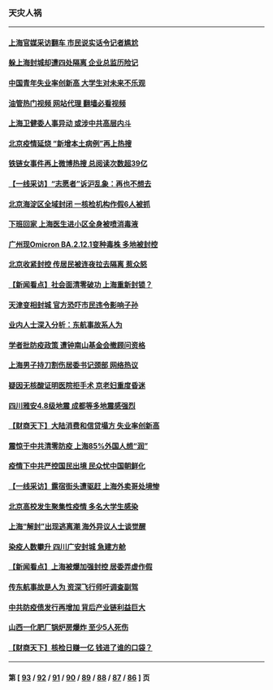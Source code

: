 ### 天灾人祸
---
#### [上海官媒采访翻车 市民说实话令记者尴尬](../../pages/ncid280/n13743010.md?05230845) 
#### [躲上海封城却遭四处隔离 企业总监历险记](../../pages/ncid280/n13742979.md?05230845) 
#### [中国青年失业率创新高 大学生对未来不乐观](../../pages/ncid280/n13742969.md?05230845) 
#### [油管热门视频 网站代理 翻墙必看视频](http://209.222.30.114:81/youtube.html?05230845)
#### [上海卫健委人事异动 或涉中共高层内斗](../../pages/ncid280/n13742964.md?05230845) 
#### [北京疫情延烧 “新增本土病例”再上热搜](../../pages/ncid280/n13742817.md?05230845) 
#### [铁链女事件再上微博热搜 总阅读次数超39亿](../../pages/ncid280/n13742497.md?05230845) 
#### [【一线采访】“志愿者”诉沪乱象：再也不想去](../../pages/ncid280/n13742250.md?05230845) 
#### [北京海淀区全域封闭 一核检机构作假6人被抓](../../pages/ncid280/n13742147.md?05230845) 
#### [下班回家 上海医生进小区全身被喷消毒液](../../pages/ncid280/n13742114.md?05230845) 
#### [广州现Omicron BA.2.12.1变种毒株 多地被封控](../../pages/ncid280/n13742084.md?05230845) 
#### [北京收紧封控 传居民被连夜拉去隔离 惹众怒](../../pages/ncid280/n13741578.md?05230845) 
#### [【新闻看点】社会面清零破功 上海重新封锁？](../../pages/ncid280/n13741869.md?05230845) 
#### [天津变相封城 官方恐吓市民违令影响子孙](../../pages/ncid280/n13741822.md?05230845) 
#### [业内人士深入分析：东航事故系人为](../../pages/ncid280/n13741672.md?05230845) 
#### [学者批防疫政策 遭钟南山基金会撤顾问资格](../../pages/ncid280/n13741527.md?05230845) 
#### [上海男子持刀割伤居委书记颈部 网络热议](../../pages/ncid280/n13741445.md?05230845) 
#### [疑因无核酸证明医院拒手术 京老妇重度昏迷](../../pages/ncid280/n13741364.md?05230845) 
#### [四川雅安4.8级地震 成都等多地震感强烈](../../pages/ncid280/n13741156.md?05230845) 
#### [【财商天下】大陆消费和信贷塌方 失业率创新高](../../pages/ncid280/n13741053.md?05230845) 
#### [震惊于中共清零防疫 上海85%外国人想“润”](../../pages/ncid280/n13740877.md?05230845) 
#### [疫情下中共严控国民出境 民众忧中国朝鲜化](../../pages/ncid280/n13740920.md?05230845) 
#### [【一线采访】露宿街头遭驱赶 上海外卖哥处境惨](../../pages/ncid280/n13739985.md?05230845) 
#### [北京高校发生聚集性疫情 多名大学生感染](../../pages/ncid280/n13740699.md?05230845) 
#### [上海“解封”出现逃离潮 海外异议人士谈觉醒](../../pages/ncid280/n13740625.md?05230845) 
#### [染疫人数攀升 四川广安封城 急建方舱](../../pages/ncid280/n13740581.md?05230845) 
#### [【新闻看点】上海被爆加强封控 居委弄虚作假](../../pages/ncid280/n13740247.md?05230845) 
#### [传东航事故是人为 资深飞行师吁调查副驾](../../pages/ncid280/n13740449.md?05230845) 
#### [中共防疫债发行再增加 背后产业链利益巨大](../../pages/ncid280/n13740260.md?05230845) 
#### [山西一化肥厂锅炉房爆炸 至少5人死伤](../../pages/ncid280/n13740340.md?05230845) 
#### [【财商天下】核检日赚一亿 钱进了谁的口袋？](../../pages/ncid280/n13740132.md?05230845) 

---
#### 第 [ [93](./93.md?05230845) / [92](./92.md?05230845) / [91](./91.md?05230845) / [90](./90.md?05230845) / [89](./89.md?05230845) / [88](./88.md?05230845) / [87](./87.md?05230845) / [86](./86.md?05230845) ] 页
